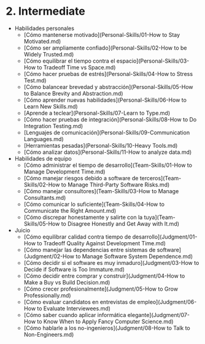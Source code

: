 # 2. Intermediate

- Habilidades personales
	- [Cómo mantenerse motivado](Personal-Skills/01-How to Stay Motivated.md)
	- [Cómo ser ampliamente confiado](Personal-Skills/02-How to be Widely Trusted.md)
	- [Cómo equilibrar el tiempo contra el espacio](Personal-Skills/03-How to Tradeoff Time vs Space.md)
	- [Cómo hacer pruebas de estrés](Personal-Skills/04-How to Stress Test.md)
	- [Cómo balancear brevedad y abstracción](Personal-Skills/05-How to Balance Brevity and Abstraction.md)
	- [Cómo aprender nuevas habilidades](Personal-Skills/06-How to Learn New Skills.md)
	- [Aprende a teclear](Personal-Skills/07-Learn to Type.md)
	- [Cómo hacer pruebas de integración](Personal-Skills/08-How to Do Integration Testing.md)
	- [Lenguajes de comunicación](Personal-Skills/09-Communication Languages.md)
	- [Herramientas pesadas](Personal-Skills/10-Heavy Tools.md)
	- [Cómo analizar datos](Personal-Skills/11-How to analyze data.md)
- Habilidades de equipo
	- [Cómo administrar el tiempo de desarrollo](Team-Skills/01-How to Manage Development Time.md)
	- [Cómo manejar riesgos debido a software de terceros](Team-Skills/02-How to Manage Third-Party Software Risks.md)
	- [Cómo manejar consultores](Team-Skills/03-How to Manage Consultants.md)
	- [Cómo comunicar lo suficiente](Team-Skills/04-How to Communicate the Right Amount.md)
	- [Cómo discrepar honestamente y salirte con la tuya](Team-Skills/05-How to Disagree Honestly and Get Away with It.md)
- Juicio
	- [Cómo equilibrar calidad contra tiempo de desarrollo](Judgment/01-How to Tradeoff Quality Against Development Time.md)
	- [Cómo manejar las dependencias entre sistemas de software](Judgment/02-How to Manage Software System Dependence.md)
	- [Cómo decidir si el software es muy inmaduro](Judgment/03-How to Decide if Software is Too Immature.md)
	- [Cómo decidir entre comprar y construir](Judgment/04-How to Make a Buy vs Build Decision.md)
	- [Cómo crecer profesionalmente](Judgment/05-How to Grow Professionally.md)
	- [Cómo evaluar candidatos en entrevistas de empleo](Judgment/06-How to Evaluate Interviewees.md)
	- [Cómo saber cuando aplicar informática elegante](Judgment/07-How to Know When to Apply Fancy Computer Science.md)
	- [Cómo hablarle a los no-ingenieros](Judgment/08-How to Talk to Non-Engineers.md)

